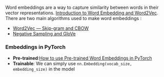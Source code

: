 Word embeddings are a way to capture similarity between words in their vector
representations. [Introduction to Word Embedding and Word2Vec](https://towardsdatascience.com/introduction-to-word-embedding-and-word2vec-652d0c2060fa).
There are two main algorithms used to make word embeddings :
* [Word2Vec — Skip-gram and CBOW](https://towardsdatascience.com/nlp-101-word2vec-skip-gram-and-cbow-93512ee24314)
* [Negative Sampling and GloVe](https://towardsdatascience.com/nlp-101-negative-sampling-and-glove-936c88f3bc68)

### Embeddings in PyTorch
* **Pre-trained**:[How to use Pre-trained Word Embeddings in PyTorch](https://medium.com/@martinpella/how-to-use-pre-trained-word-embeddings-in-pytorch-71ca59249f76)
* **Trainable**: We can simply use ```nn.Embedding(vocab_size, embedding_size)``` in the model

